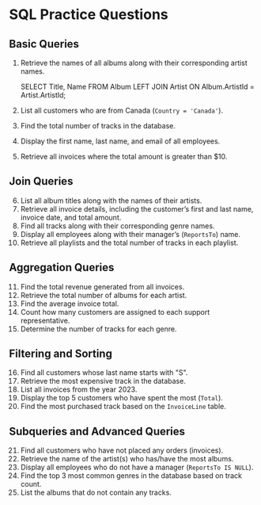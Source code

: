 # SQL Practice Questions

## Basic Queries
1. Retrieve the names of all albums along with their corresponding artist names.

    SELECT Title, Name FROM Album
    LEFT JOIN Artist ON Album.ArtistId = Artist.ArtistId;

2. List all customers who are from Canada (`Country = 'Canada'`).
3. Find the total number of tracks in the database.
4. Display the first name, last name, and email of all employees.
5. Retrieve all invoices where the total amount is greater than $10.

## Join Queries
6. List all album titles along with the names of their artists.
7. Retrieve all invoice details, including the customer’s first and last name, invoice date, and total amount.
8. Find all tracks along with their corresponding genre names.
9. Display all employees along with their manager’s (`ReportsTo`) name.
10. Retrieve all playlists and the total number of tracks in each playlist.

## Aggregation Queries
11. Find the total revenue generated from all invoices.
12. Retrieve the total number of albums for each artist.
13. Find the average invoice total.
14. Count how many customers are assigned to each support representative.
15. Determine the number of tracks for each genre.

## Filtering and Sorting
16. Find all customers whose last name starts with "S".
17. Retrieve the most expensive track in the database.
18. List all invoices from the year 2023.
19. Display the top 5 customers who have spent the most (`Total`).
20. Find the most purchased track based on the `InvoiceLine` table.

## Subqueries and Advanced Queries
21. Find all customers who have not placed any orders (invoices).
22. Retrieve the name of the artist(s) who has/have the most albums.
23. Display all employees who do not have a manager (`ReportsTo IS NULL`).
24. Find the top 3 most common genres in the database based on track count.
25. List the albums that do not contain any tracks.
